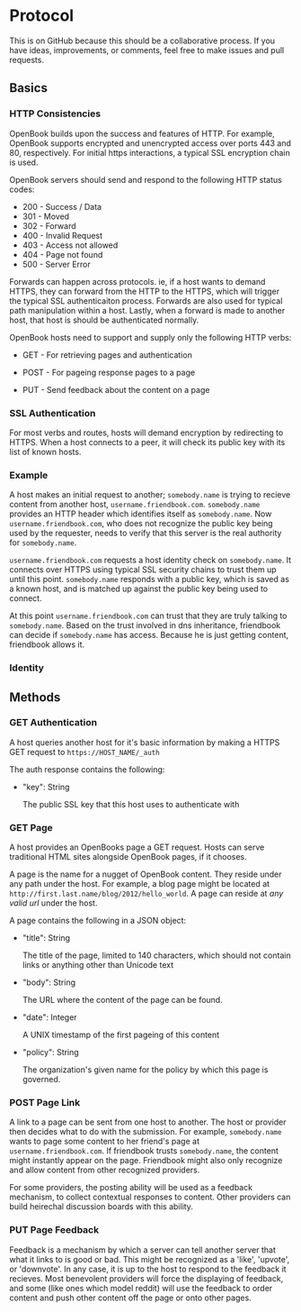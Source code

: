 # Protocol

This is on GitHub because this should be a collaborative process. If you have ideas, improvements, or comments, feel free to make issues and pull requests.

## Basics

### HTTP Consistencies

OpenBook builds upon the success and features of HTTP. For example, OpenBook supports encrypted and unencrypted access over ports 443 and 80, respectively. For initial https interactions, a typical SSL encryption chain is used.

OpenBook servers should send and respond to the following HTTP status codes:

* 200 - Success / Data
* 301 - Moved
* 302 - Forward
* 400 - Invalid Request
* 403 - Access not allowed
* 404 - Page not found
* 500 - Server Error

Forwards can happen across protocols. ie, if a host wants to demand HTTPS, they can forward from the HTTP to the HTTPS, which will trigger the typical SSL authenticaiton process. Forwards are also used for typical path manipulation within a host. Lastly, when a forward is made to another host, that host is should be authenticated normally.

OpenBook hosts need to support and supply only the following HTTP verbs:

* GET - For retrieving pages and authentication

* POST - For pageing response pages to a page

* PUT - Send feedback about the content on a page

### SSL Authentication

For most verbs and routes, hosts will demand encryption by redirecting to HTTPS. When a host connects to a peer, it will check its public key with its list of known hosts.


### Example

A host makes an initial request to another; `somebody.name` is trying to recieve content from another host, `username.friendbook.com`. `somebody.name` provides an HTTP header which identifies itself as `somebody.name`. Now `username.friendbook.com`, who does not recognize the public key being used by the requester, needs to verify that this server is the real authority for `somebody.name`.


`username.friendbook.com` requests a host identity check on `somebody.name`. It connects over HTTPS using typical SSL security chains to trust them up until this point. `somebody.name` responds with a public key, which is saved as a known host, and is matched up against the public key being used to connect.

At this point `username.friendbook.com` can trust that they are truly talking to `somebody.name`. Based on the trust involved in dns inheritance, friendbook can decide if `somebody.name` has access. Because he is just getting content, friendbook allows it.


### Identity


  
## Methods

### GET Authentication

A host queries another host for it's basic information by making a HTTPS GET request to `https://HOST_NAME/_auth`

The auth response contains the following:

* "key": String

  The public SSL key that this host uses to authenticate with

### GET Page

A host provides an OpenBooks page a GET request. Hosts can serve traditional HTML sites alongside OpenBook pages, if it chooses.


A page is the name for a nugget of OpenBook content. They reside under any path under the host. For example, a blog page might be located at `http://first.last.name/blog/2012/hello_world`. A page can reside at _any valid url_ under the host. 

A page contains the following in a JSON object:

* "title": String

  The title of the page, limited to 140 characters, which should not contain links or anything other than Unicode text


* "body": String

  The URL where the content of the page can be found.


* "date": Integer

  A UNIX timestamp of the first pageing of this content


* "policy": String

  The organization's given name for the policy by which this page is governed.



### POST Page Link

A link to a page can be sent from one host to another. The host or provider then decides what to do with the submission. For example, `somebody.name` wants to page some content to her friend's page at `username.friendbook.com`. If friendbook trusts `somebody.name`, the content might instantly appear on the page. Friendbook might also only recognize and allow content from other recognized providers.

For some providers, the posting ability will be used as a feedback mechanism, to collect contextual responses to content. Other providers can build heirechal discussion boards with this ability.


### PUT Page Feedback

Feedback is a mechanism by which a server can tell another server that what it links to is good or bad. This might be recognized as a 'like', 'upvote', or 'downvote'. In any case, it is up to the host to respond to the feedback it recieves. Most benevolent providers will force the displaying of feedback, and some (like ones which model reddit) will use the feedback to order content and push other content off the page or onto other pages.


